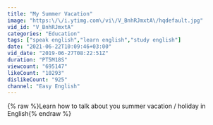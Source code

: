 ```yaml
---
title: "My Summer Vacation"
image: "https:\/\/i.ytimg.com\/vi\/V_BnhRJmxtA\/hqdefault.jpg"
vid_id: "V_BnhRJmxtA"
categories: "Education"
tags: ["speak english","learn english","study english"]
date: "2021-06-22T10:09:46+03:00"
vid_date: "2019-06-27T08:22:51Z"
duration: "PT5M18S"
viewcount: "695147"
likeCount: "10293"
dislikeCount: "925"
channel: "Easy English"
---
```

{% raw %}Learn how to talk about you summer vacation / holiday in English{% endraw %}
